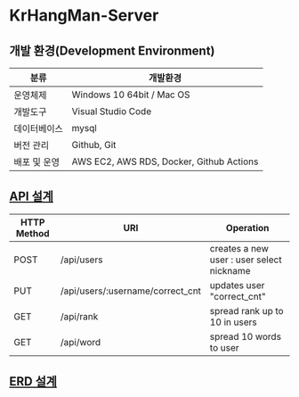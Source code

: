# KrHangMan-Server

## 개발 환경(Development Environment)
| 분류 | 개발환경 | 
|---|---|
| 운영체제 | Windows 10 64bit / Mac OS |
| 개발도구 | Visual Studio Code |
| 데이터베이스 | mysql |
| 버전 관리 | Github, Git |
| 배포 및 운영 | AWS EC2, AWS RDS, Docker, Github Actions  |

## <a href="https://app.swaggerhub.com/apis/OPOP0421/KrHangMan/1.0.0#/Selection%20nickname/selectnickname">API 설계</a>

| HTTP Method | URI | Operation |
| --- | --- | --- |
| POST | /api/users | creates a new user : user select nickname|
| PUT | /api/users/:username/correct_cnt | updates user "correct_cnt" |
| GET | /api/rank| spread rank up to 10 in users |
| GET | /api/word | spread 10 words to user |

## <a href="#">ERD 설계</a>

